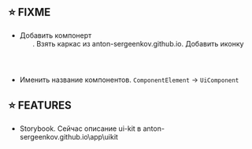 ## ⭐️ FIXME

- Добавить компонерт <Header />. Взять каркас из anton-sergeenkov.github.io. Добавить иконку
- Именить название компонентов. `ComponentElement` -> `UiComponent`

## ⭐️ FEATURES

- Storybook. Сейчас описание ui-kit в anton-sergeenkov.github.io\app\uikit

